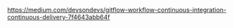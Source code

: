 https://medium.com/devsondevs/gitflow-workflow-continuous-integration-continuous-delivery-7f4643abb64f